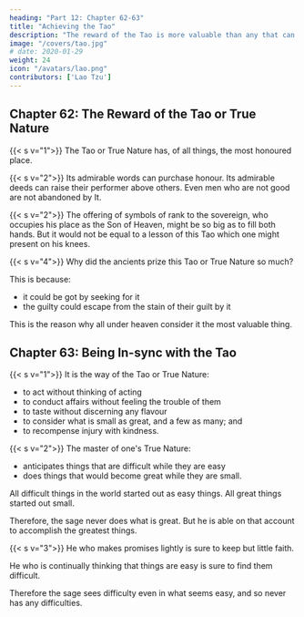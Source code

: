 ```yaml
---
heading: "Part 12: Chapter 62-63"
title: "Achieving the Tao"
description: "The reward of the Tao is more valuable than any that can be purchased"
image: "/covers/tao.jpg"
# date: 2020-01-29
weight: 24
icon: "/avatars/lao.png"
contributors: ['Lao Tzu']
---
```




## Chapter 62: The Reward of the Tao or True Nature

{{< s v="1">}} The Tao or True Nature <!-- or True Nature --> has, of all things, the most honoured place.
<!-- No treasures give good men so rich a grace;
Bad men it guards, and doth their ill efface. -->


{{< s v="2">}} Its admirable words can purchase honour. Its admirable deeds can raise their performer above others. Even men who are not good are not abandoned by It.


{{< s v="2">}} The offering of symbols of rank to the sovereign, who occupies his place as the Son of Heaven, might be so big as to fill both hands. But it would not be equal to a lesson of this Tao which one might present on his knees.

<!-- , and he has appointed his three ducal ministers, though a prince were to send in a round symbol-of-rank large enough to fill both the hands, and that as the precursor of the team of horses in the court-yard, such an offering would not be , . -->

{{< s v="4">}} Why did the ancients prize this Tao or True Nature so much? 

This is because:
- it could be got by seeking for it
- the guilty could escape from the stain of their guilt by it

This is the reason why all under heaven consider it the most valuable thing.


## Chapter 63: Being In-sync with the Tao

{{< s v="1">}} It is the way of the Tao or True Nature:
- to act without thinking of acting
- to conduct affairs without feeling the trouble of them
- to taste without discerning any flavour
- to consider what is small as great, and a few as many; and 
- to recompense injury with kindness.


{{< s v="2">}} The master of one's True Nature:
- anticipates things that are difficult while they are easy
- does things that would become great while they are small. 

All difficult things in the world started out as easy things.<!-- are sure to arise from a previous state in which they were easy. -->
All great things started out<!--   from one in which they were --> small. 

Therefore, the sage never does what is great. But he is able on that account to accomplish the greatest things.


{{< s v="3">}} He who makes promises lightly is sure to keep but little faith. 

He who is continually thinking that things are easy is sure to find them difficult. 

Therefore the sage sees difficulty even in what seems easy, and so never has any difficulties.
